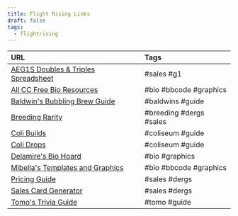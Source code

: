 ```yaml
---
title: Flight Rising Links
draft: false
tags:
  - flightrising
---
```


| URL                                                                                                                                            | Tags |
|:---------------------------------------------------------------------------------------------------------------------------------------------- |:---- |
| [AEG1S Doubles & Triples Spreadsheet](https://docs.google.com/spreadsheets/d/1IdDzPDWzItVwWAaDnlXQ8CFhW7CZ6HuYjnUbTaL-GQw/edit#gid=1128431088) | #sales  #g1     |
| [All CC Free Bio Resources](https://www1.flightrising.com/forums/gde/2167344/1)                                                                | #bio  #bbcode  #graphics      |
| [Baldwin's Bubbling Brew Guide](https://www1.flightrising.com/forums/gde/2135917/1)                                                            | #baldwins  #guide     |
| [Breeding Rarity](https://www1.flightrising.com/forums/gde/3109561)                                                                            | #breeding  #dergs  #sales     |
| [Coli Builds](https://www1.flightrising.com/forums/gde/2312095#post_2312095)                                                                   | #coliseum  #guide     |
| [Coli Drops](https://www1.flightrising.com/forums/gde/1419000)                                                                                 | #coliseum  #guide       |
| [Delamire's Bio Hoard](https://www1.flightrising.com/forums/gde/1779207)                                                                       | #bio  #graphics     |
| [Mibella's Templates and Graphics](https://www1.flightrising.com/forums/cc/2103505)                                                            | #bio  #bbcode  #graphics     |
| [Pricing Guide](https://www1.flightrising.com/forums/gde/3085376)                                                                              | #sales  #dergs     |
| [Sales Card Generator](https://mayali-fr.github.io/Dragonmim-Generator/dragon-card-maker)                                                      | #sales  #dergs     |
| [Tomo's Trivia Guide](https://www1.flightrising.com/forums/gde/1128248)                                                                        | #tomo  #guide     |
